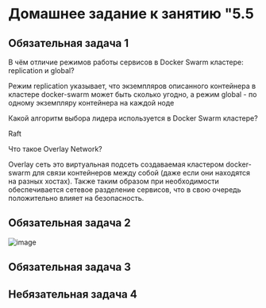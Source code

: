 # Домашнее задание к занятию "5.5


## Обязательная задача 1

В чём отличие режимов работы сервисов в Docker Swarm кластере: replication и global?

Режим replication указывает, что экземпляров описанного контейнера в кластере docker-swarm может быть сколько угодно, а режим global - по одному экземпляру контейнера на каждой ноде

Какой алгоритм выбора лидера используется в Docker Swarm кластере?

Raft

Что такое Overlay Network?

Overlay сеть это виртуальная подсеть создаваемая кластером docker-swarm для связи контейнеров между собой (даже если они находятся на разных хостах). Также таким образом при необходимости обеспечивается сетевое разделение сервисов, что в свою очередь положительно влияет на безопасность.

## Обязательная задача 2
![image](https://user-images.githubusercontent.com/16610642/164756152-d52eb2fe-9c5f-4480-8e85-6895c414f372.png)

## Обязательная задача 3

## Небязательная задача 4




